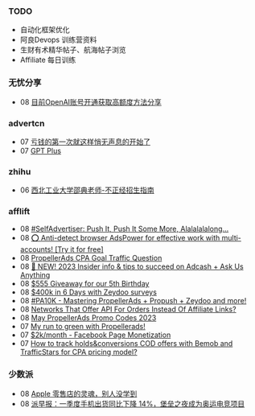 ### TODO
-  自动化框架优化
-  阿良Devops 训练营资料
-  生财有术精华帖子、航海帖子浏览
-  Affiliate 每日训练

### 无忧分享
<!-- ruyo:START -->
-  08 [目前OpenAI账号开通获取高额度方法分享](https://51.ruyo.net/18360.html)<!-- ruyo:END -->

### advertcn
<!-- advertcn:START -->
-  07 [亏钱的第一次就这样悄无声息的开始了](https://www.advertcn.com/forum.php?mod=viewthread&tid=110266)
-  07 [GPT Plus](https://www.advertcn.com/forum.php?mod=viewthread&tid=110264)<!-- advertcn:END -->

### zhihu
<!-- zhihu:START -->
-  06 [西北工业大学邵典老师-不正经招生指南](http://zhuanlan.zhihu.com/p/623058801?utm_campaign=rss&utm_medium=rss&utm_source=rss&utm_content=title)<!-- zhihu:END -->

### afflift
<!-- afflift:START -->
-  08 [#SelfAdvertiser: Push It, Push It Some More, Alalalalalong...](https://afflift.com/f/threads/selfadvertiser-push-it-push-it-some-more-alalalalalong.10743/)
-  08 [⭕ Anti-detect browser AdsPower for effective work with multi-accounts! [Try it for free]](https://afflift.com/f/threads/%E2%AD%95-anti-detect-browser-adspower-for-effective-work-with-multi-accounts-try-it-for-free.8805/)
-  08 [PropellerAds CPA Goal Traffic Question](https://afflift.com/f/threads/propellerads-cpa-goal-traffic-question.10899/)
-  08 [📣 NEW! 2023 Insider info &amp; tips to succeed on Adcash + Ask Us Anything](https://afflift.com/f/threads/%F0%9F%93%A3-new-2023-insider-info-tips-to-succeed-on-adcash-ask-us-anything.10207/)
-  08 [$555 Giveaway for our 5th Birthday](https://afflift.com/f/threads/555-giveaway-for-our-5th-birthday.10855/)
-  08 [$400k in 6 Days with Zeydoo surveys](https://afflift.com/f/threads/400k-in-6-days-with-zeydoo-surveys.10856/)
-  08 [#PA10K - Mastering PropellerAds + Propush + Zeydoo and more!](https://afflift.com/f/threads/pa10k-mastering-propellerads-propush-zeydoo-and-more.8899/)
-  08 [Networks That Offer API For Orders Instead Of Affiliate Links?](https://afflift.com/f/threads/networks-that-offer-api-for-orders-instead-of-affiliate-links.10898/)
-  08 [May PropellerAds Promo Codes 2023](https://afflift.com/f/threads/may-propellerads-promo-codes-2023.10871/)
-  07 [My run to green with Propellerads!](https://afflift.com/f/threads/my-run-to-green-with-propellerads.10440/)
-  07 [$2k/month - Facebook Page Monetization](https://afflift.com/f/threads/2k-month-facebook-page-monetization.10637/)
-  07 [How to track holds&amp;conversions COD offers with Bemob and TrafficStars for CPA pricing model?](https://afflift.com/f/threads/how-to-track-holds-conversions-cod-offers-with-bemob-and-trafficstars-for-cpa-pricing-model.10891/)<!-- afflift:END -->

### 少数派
<!-- sspai:START -->
-  08 [Apple 零售店的灵魂，别人没学到](https://sspai.com/post/79575)
-  08 [派早报：一季度手机出货同比下降 14%，堡垒之夜成为奥运电竞项目](https://sspai.com/post/79598)<!-- sspai:END -->
